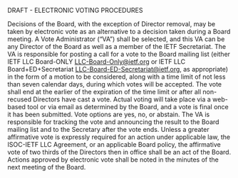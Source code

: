 DRAFT - ELECTRONIC VOTING PROCEDURES


Decisions  of the Board, with the exception of Director removal,  may be taken by electronic vote as an alternative to a decision taken during a Board  meeting. A Vote Administrator (“VA”) shall be selected, and this VA can be any Director of the Board as well as a member of the IETF Secretariat. The VA is responsible for posting a call for a vote to the Board mailing list (either IETF LLC Board-ONLY <LLC-Board-Only@ietf.org> or IETF LLC Board+ED+Secretariat <LLC-Board-ED-Secretariat@ietf.org>, as appropriate) in the form of a motion to be considered, along with a time limit of not less than seven calendar days, during which votes will be accepted. The vote shall end at the earlier of the expiration of the time limit or after all non-recused Directors  have cast a vote. Actual voting will take place via a web-based tool or via email as determined by the Board, and a vote is final once it has been submitted. Vote options are yes, no, or abstain. 
The VA is responsible for tracking the vote and announcing the result to the Board mailing list and to the Secretary after the vote ends. Unless a greater affirmative vote is expressly required for an action under applicable law, the ISOC-IETF LLC Agreement, or an applicable Board policy, the affirmative vote of two thirds of the Directors then in office shall be an act of the Board. Actions approved by electronic vote shall be noted in the minutes of the next meeting of the Board.





